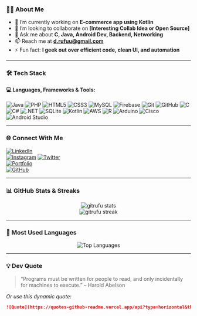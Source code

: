 ### 👨‍💻 About Me

- 🔭 I’m currently working on **E-commerce app using Kotlin**   
- 👯 I’m looking to collaborate on **[Interesting Collab Idea or Open Source]**  
- 💬 Ask me about **C, Java, Android Dev, Backend, Networking**  
- 📫 Reach me at **d.rufuu@gmail.com**  
- ⚡ Fun fact: **I geek out over efficient code, clean UI, and automation**

---

### 🛠️ Tech Stack

#### 💻 Languages, Frameworks & Tools:

![Java](https://img.shields.io/badge/Java-007396?style=flat&logo=java&logoColor=white)
![PHP](https://img.shields.io/badge/PHP-777BB4?style=flat&logo=php&logoColor=white)
![HTML5](https://img.shields.io/badge/HTML5-E34F26?style=flat&logo=html5&logoColor=white)
![CSS3](https://img.shields.io/badge/CSS3-1572B6?style=flat&logo=css3&logoColor=white)
![MySQL](https://img.shields.io/badge/MySQL-4479A1?style=flat&logo=mysql&logoColor=white)
![Firebase](https://img.shields.io/badge/Firebase-FFCA28?style=flat&logo=firebase&logoColor=black)
![Git](https://img.shields.io/badge/Git-F05032?style=flat&logo=git&logoColor=white)
![GitHub](https://img.shields.io/badge/GitHub-181717?style=flat&logo=github&logoColor=white)
![C](https://img.shields.io/badge/C-00599C?style=flat&logo=c&logoColor=white)
![C#](https://img.shields.io/badge/C%23-239120?style=flat&logo=c-sharp&logoColor=white)
![.NET](https://img.shields.io/badge/.NET-512BD4?style=flat&logo=dotnet&logoColor=white)
![SQLite](https://img.shields.io/badge/SQLite-003B57?style=flat&logo=sqlite&logoColor=white)
![Kotlin](https://img.shields.io/badge/Kotlin-7F52FF?style=flat&logo=kotlin&logoColor=white)
![AWS](https://img.shields.io/badge/AWS-232F3E?style=flat&logo=amazon-aws&logoColor=white)
![R](https://img.shields.io/badge/R-276DC3?style=flat&logo=r&logoColor=white)
![Arduino](https://img.shields.io/badge/Arduino-00979D?style=flat&logo=arduino&logoColor=white)
![Cisco](https://img.shields.io/badge/Cisco-1BA0D7?style=flat&logo=cisco&logoColor=white)
![Android Studio](https://img.shields.io/badge/Android%20Studio-3DDC84?style=flat&logo=android-studio&logoColor=white)

---

### 🌐 Connect With Me

[![LinkedIn](https://img.shields.io/badge/-LinkedIn-0A66C2?style=flat&logo=linkedin&logoColor=white)](https://www.linkedin.com/in/denzel-rufu/)  
[![Instagram](https://img.shields.io/badge/-Instagram-E4405F?style=flat&logo=instagram&logoColor=white)](https://instagram.com/r_.denzel) 
[![Twitter](https://img.shields.io/badge/-Twitter-1DA1F2?style=flat&logo=twitter&logoColor=white)](https://twitter.com/yourhandle)  
[![Portfolio](https://img.shields.io/badge/-Portfolio-000?style=flat&logo=firefox&logoColor=white)](https://yourportfolio.com)  
[![GitHub](https://img.shields.io/badge/-GitHub-181717?style=flat&logo=github&logoColor=white)](https://github.com/gitrufu)

---

### 📊 GitHub Stats & Streaks

<p align="center">
  <img src="https://github-readme-stats.vercel.app/api?username=gitrufu&show_icons=true&theme=radical" alt="gitrufu stats" />
  <br/>
  <img src="https://github-readme-streak-stats.herokuapp.com/?user=gitrufu&theme=radical" alt="gitrufu streak" />
</p>

---

### 📌 Most Used Languages

<p align="center">
  <img src="https://github-readme-stats.vercel.app/api/top-langs/?username=gitrufu&layout=compact&theme=radical" alt="Top Languages" />
</p>

---

### 💡 Dev Quote

> “Programs must be written for people to read, and only incidentally for machines to execute.” – Harold Abelson

_Or use this dynamic quote:_

```md
![Quote](https://quotes-github-readme.vercel.app/api?type=horizontal&theme=radical)
